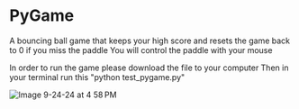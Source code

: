 # PyGame
A bouncing ball game that keeps your high score and resets the game back to 0 if you miss the paddle 
You will control the paddle with your mouse 


In order to run the game please download the file to your computer 
Then in your terminal run this "python test_pygame.py"

![Image 9-24-24 at 4 58 PM](https://github.com/user-attachments/assets/a060c61d-f41c-4c68-9550-32d9bcbb35bd)
